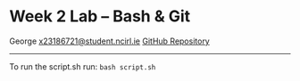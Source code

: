 # Week 2 Lab – Bash & Git

George
x23186721@student.ncirl.ie
[GitHub Repository](https://github.com/GeorgeKrp/devops-lab-2-task)

---
To run the script.sh run: `bash script.sh`
